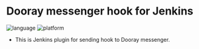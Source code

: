 # Dooray messenger hook for Jenkins

![language](https://img.shields.io/badge/language-Kotlin-yellow.svg?longCache=true&style=for-the-badge)
![platform](https://img.shields.io/badge/platform-Jenkins-blue.svg?longCache=true&style=for-the-badge)

- This is Jenkins plugin for sending hook to Dooray messenger.
